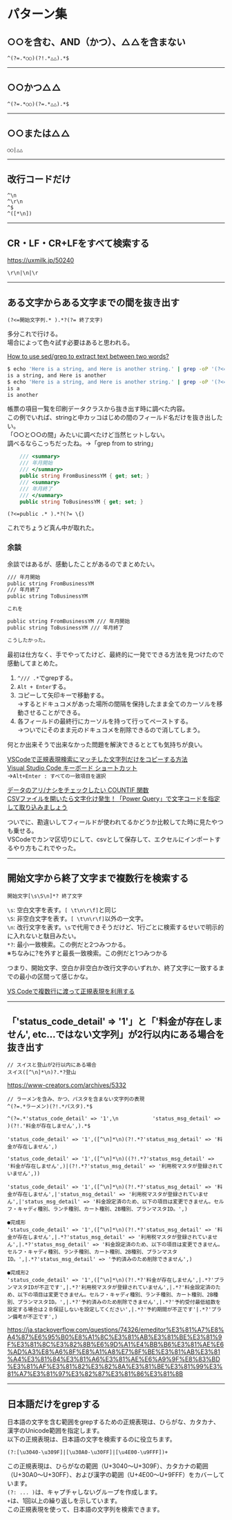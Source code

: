 # パターン集

## ○○を含む、AND（かつ）、△△を含まない

```regexp
^(?=.*○○)(?!.*△△).*$
```

---

## ○○かつ△△

```regexp
^(?=.*○○)(?=.*△△).*$
```

---

## ○○または△△

```regexp
○○|△△
```

---

## 改行コードだけ

```regexp
^\n
^\r\n
^$
^([*\n])
```

---

## CR・LF・CR+LFをすべて検索する

<https://uxmilk.jp/50240>  

```regexp
\r\n|\n|\r
```

---

## ある文字からある文字までの間を抜き出す

``` regexp
(?<=開始文字列.* ).*?(?= 終了文字)
```

多分これで行ける。  
場合によって色々試す必要はあると思われる。  

[How to use sed/grep to extract text between two words?](https://stackoverflow.com/questions/13242469/how-to-use-sed-grep-to-extract-text-between-two-words)  

``` bash
$ echo 'Here is a string, and Here is another string.' | grep -oP '(?<=Here).*(?=string)' # Greedy match
is a string, and Here is another 
$ echo 'Here is a string, and Here is another string.' | grep -oP '(?<=Here).*?(?=string)' # Non-greedy match (Notice the '?' after '*' in .*)
is a 
is another 
```

帳票の項目一覧を印刷データクラスから抜き出す時に調べた内容。  
この例でいれば、stringと中カッコはじめの間のフィールド名だけを抜き出したい。  
「○○と○○の間」みたいに調べたけど当然ヒットしない。  
調べるならこっちだったね。→「grep from to string」  

``` C#
    /// <summary>
    /// 年月開始
    /// </summary>
    public string FromBusinessYM { get; set; }
    /// <summary>
    /// 年月終了
    /// </summary>
    public string ToBusinessYM { get; set; }
```

``` regexp
(?<=public .* ).*?(?= \{)
```

これでちょうど真ん中が取れた。  

### 余談

余談ではあるが、感動したことがあるのでまとめたい。  

``` txt
/// 年月開始
public string FromBusinessYM 
/// 年月終了
public string ToBusinessYM 

これを

public string FromBusinessYM /// 年月開始
public string ToBusinessYM /// 年月終了

こうしたかった。
```

最初は仕方なく、手でやってたけど、最終的に一発でできる方法を見つけたので感動してまとめた。  

1. `^/// .*`でgrepする。  
2. `Alt + Enter`する。  
3. コピーして矢印キーで移動する。  
   →するとドキュコメがあった場所の間隔を保持したまま全てのカーソルを移動させることができる。  
4. 各フィールドの最終行にカーソルを持って行ってペーストする。  
   →ついでにそのまま元のドキュコメを削除できるので消してしまう。  

何とか出来そうで出来なかった問題を解決できるととても気持ちが良い。  

[VSCodeで正規表現検索にマッチした文字列だけをコピーする方法](https://www.exceedsystem.net/2020/11/21/how-to-copy-regex-search-results-in-vscode/)  
[Visual Studio Code キーボード ショートカット](https://qiita.com/oruponu/items/ae9c720d4522c1606daf)  
→`Alt+Enter : すべての一致項目を選択`  

[データのアリ/ナシをチェックしたい COUNTIF 関数](https://www.crie.co.jp/chokotech/detail/4/)  
[CSVファイルを開いたら文字化け発生！「Power Query」で文字コードを指定して取り込みましょう](https://forest.watch.impress.co.jp/docs/serial/exceltips/1290315.html)  

ついでに、勘違いしてフィールドが使われてるかどうか比較してた時に見たやつも乗せる。  
VSCodeでカンマ区切りにして、csvとして保存して、エクセルにインポートするやり方もこれでやった。  

---

## 開始文字から終了文字まで複数行を検索する

``` less
開始文字[\s\S\n]*? 終了文字
```

`\s`: 空白文字を表す。`[ \t\n\r\f]`と同じ  
`\S`: 非空白文字を表す。`[ \t\n\r\f]`以外の一文字。  
`\n`: 改行文字を表す。`\s`で代用できそうだけど、1行ごとに検索するせいで明示的に入れないと駄目みたい。  
`*?`: 最小一致検索。この例だと2つみつかる。  
※ちなみに?を外すと最長一致検索。この例だと1つみつかる  

つまり、開始文字、空白か非空白か改行文字のいずれか、終了文字に一致するまでの最小の区間って感じかな。  

[VS Codeで複数行に渡って正規表現を利用する](https://qiita.com/birdwatcher/items/dee34a11619b11e1fe81)  

---

## 「'status_code_detail' => '1'」と「'料金が存在しません', etc...ではない文字列」が2行以内にある場合を抜き出す

``` less
// スイスと登山が2行以内にある場合
スイス([^\n]*\n)?.*?登山
```

<https://www-creators.com/archives/5332>  

``` less
// ラーメンを含み、かつ、パスタを含まない文字列の表現
^(?=.*ラーメン)(?!.*パスタ).*$
```

``` less
^(?=.*'status_code_detail' => '1',\n           'status_msg_detail' => )(?!.'料金が存在しません',).*$

'status_code_detail' => '1',([^\n]*\n)(?!.*?'status_msg_detail' => '料金が存在しません',)

'status_code_detail' => '1',([^\n]*\n)((?!.*?'status_msg_detail' => '料金が存在しません',)|(?!.*?'status_msg_detail' => '利用税マスタが登録されていません',))

'status_code_detail' => '1',([^\n]*\n)(?!.*?'status_msg_detail' => '料金が存在しません',|'status_msg_detail' => '利用税マスタが登録されていません',|'status_msg_detail' => '料金設定済のため、以下の項目は変更できません。セルフ・キャディ種別、ランチ種別、カート種別、2B種別、プランマスタID。',)

●完成形
'status_code_detail' => '1',([^\n]*\n)(?!.*?'status_msg_detail' => '料金が存在しません',|.*?'status_msg_detail' => '利用税マスタが登録されていません',|.*?'status_msg_detail' => '料金設定済のため、以下の項目は変更できません。セルフ・キャディ種別、ランチ種別、カート種別、2B種別、プランマスタID。',|.*?'status_msg_detail' => '予約済みのため削除できません',)

●完成形2
'status_code_detail' => '1',([^\n]*\n)(?!.*?'料金が存在しません',|.*?'プランマスタIDが不正です',|.*?'利用税マスタが登録されていません',|.*?'料金設定済のため、以下の項目は変更できません。セルフ・キャディ種別、ランチ種別、カート種別、2B種別、プランマスタID。',|.*?'予約済みのため削除できません',|.*?'予約受付最低組数を設定する場合は２Ｂ保証しないを設定してください',|.*?'予約期間が不正です'|.*?'プラン備考が不正です',)
```

<https://ja.stackoverflow.com/questions/74326/emeditor%E3%81%A7%E8%A4%87%E6%95%B0%E8%A1%8C%E3%81%AB%E3%81%BE%E3%81%9F%E3%81%8C%E3%82%8B%E6%9D%A1%E4%BB%B6%E3%81%AE%E6%AD%A3%E8%A6%8F%E8%A1%A8%E7%8F%BE%E3%81%AB%E3%81%A4%E3%81%84%E3%81%A6%E3%81%AE%E6%A9%9F%E8%83%BD%E3%81%AF%E3%81%82%E3%82%8A%E3%81%BE%E3%81%99%E3%81%A7%E3%81%97%E3%82%87%E3%81%86%E3%81%8B>  

---

## 日本語だけをgrepする

日本語の文字を含む範囲をgrepするための正規表現は、ひらがな、カタカナ、漢字のUnicode範囲を指定します。  
以下の正規表現は、日本語の文字を検索するのに役立ちます。  

``` less
(?:[\u3040-\u309F]|[\u30A0-\u30FF]|[\u4E00-\u9FFF])+
```

この正規表現は、ひらがなの範囲（U+3040～U+309F）、カタカナの範囲（U+30A0～U+30FF）、および漢字の範囲（U+4E00～U+9FFF）をカバーしています。  
`(?: ... )`は、キャプチャしないグループを作成します。  
`+`は、1回以上の繰り返しを示しています。  
この正規表現を使って、日本語の文字列を検索できます。  
